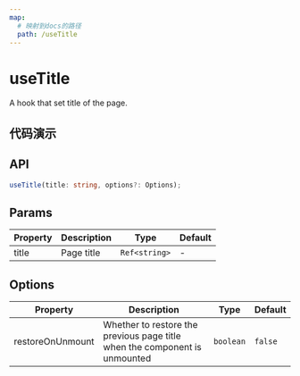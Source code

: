 ```yaml
---
map:
  # 映射到docs的路径
  path: /useTitle
---
```


# useTitle

A hook that set title of the page.

## 代码演示

<demo src="useTitle/demo.vue"
  language="vue"
  title="Basic usage"
  desc="Set title of the page."> </demo>

## API

```typescript
useTitle(title: string, options?: Options);
```

## Params

| Property | Description | Type          | Default |
| -------- | ----------- | ------------- | ------- |
| title    | Page title  | `Ref<string>` | -       |

## Options

| Property | Description | Type | Default |
| --- | --- | --- | --- |
| restoreOnUnmount | Whether to restore the previous page title when the component is unmounted | `boolean` | `false` |
